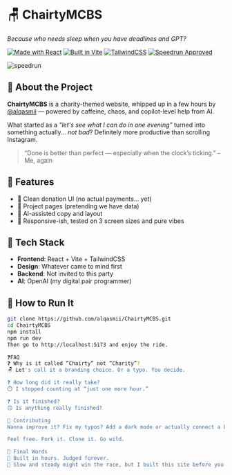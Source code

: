 # 🪑 ChairtyMCBS  
*Because who needs sleep when you have deadlines and GPT?*

[![Made with React](https://img.shields.io/badge/Made%20with-React-61DAFB?style=for-the-badge&logo=react&logoColor=white)](https://reactjs.org/)
[![Built in Vite](https://img.shields.io/badge/Built%20with-Vite-646CFF?style=for-the-badge&logo=vite&logoColor=white)](https://vitejs.dev/)
[![TailwindCSS](https://img.shields.io/badge/Styled%20with-TailwindCSS-38B2AC?style=for-the-badge&logo=tailwindcss&logoColor=white)](https://tailwindcss.com/)
[![Speedrun Approved](https://img.shields.io/badge/Speedrun-Approved-FF69B4?style=for-the-badge&logo=thunderbird)](#)

![speedrun](https://media.giphy.com/media/v1.Y2lkPTc5MGI3NjExbmY0MWVucDJobnBxejBxZjI3M3FidTZnMnllNzF1dzNrdnZ2dmM4cCZlcD12MV9naWZzX3NlYXJjaCZjdD1n/VbnUQpnihPSIgIXuZv/giphy.gif)

## 🚀 About the Project

**ChairtyMCBS** is a charity-themed website, whipped up in a few hours by [@alqasmii](https://github.com/alqasmii) — powered by caffeine, chaos, and copilot-level help from AI.

What started as a *"let's see what I can do in one evening"* turned into something actually... *not bad*? Definitely more productive than scrolling Instagram.

> “Done is better than perfect — especially when the clock’s ticking.” – Me, again

## 🧠 Features

- 💸 Clean donation UI (no actual payments... yet)
- 🎯 Project pages (pretending we have data)
- 🧙 AI-assisted copy and layout
- 📱 Responsive-ish, tested on 3 screen sizes and pure vibes

## 🧰 Tech Stack

- **Frontend**: React + Vite + TailwindCSS  
- **Design**: Whatever came to mind first  
- **Backend**: Not invited to this party  
- **AI**: OpenAI (my digital pair programmer)

## 🧪 How to Run It

```bash
git clone https://github.com/alqasmii/ChairtyMCBS.git
cd ChairtyMCBS
npm install
npm run dev
Then go to http://localhost:5173 and enjoy the ride.

❓FAQ
❓ Why is it called “Chairty” not “Charity”?
🪑 Let's call it a branding choice. Or a typo. You decide.

❓ How long did it really take?
⏱️ I stopped counting at “just one more hour.”

❓ Is it finished?
🙃 Is anything really finished?

👀 Contributing
Wanna improve it? Fix my typos? Add a dark mode or actually connect a backend?

Feel free. Fork it. Clone it. Go wild.

🧃 Final Words
🚨 Built in hours. Judged forever.
🐢 Slow and steady might win the race, but I built this site before you even stretched.
